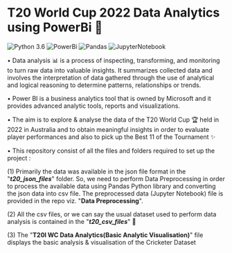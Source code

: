 
# T20 World Cup 2022 Data Analytics using PowerBi 🏏

![Python 3.6](https://img.shields.io/badge/Python-3.6-brightgreen.svg) ![PowerBi](https://img.shields.io/badge/Tool-PowerBi-magenta.svg) ![Pandas](https://img.shields.io/badge/Library-Pandas-yellow.svg) ![JupyterNotebook](https://img.shields.io/badge/Tool-JupyterNotebook-crimson.svg)

• Data analysis 📊 is a process of inspecting, transforming, and monitoring to turn raw data into valuable insights. It summarizes collected data and involves the 
  interpretation of data gathered through the use of analytical and logical reasoning to determine patterns, relationships or trends.

• Power BI is a business analytics tool that is owned by Microsoft and it provides advanced analytic tools, reports and visualizations.

• The aim is to explore & analyse the data of the T20 World Cup 🏆 held in 2022 in Australia and to obtain meaningful insights in order to evaluate player performances and also to pick up the Best 11 of the Tournament ✨



• This repository consist of all the files and folders required to set up the project :

   (1) Primarily the data was available in the json file format in the "___t20_json_files___" folder. So, we need to perform Data Preprocessing in order to process the available data using Pandas Python library and converting the json data into csv file. The preprocessed data (Jupyter Notebook) file is provided in the repo viz. "__Data Preprocessing__".
   
   (2) All the csv files, or we can say the usual dataset used to perform data analysis is contained in the "___t20_csv_files___" 📁

   (3) The "__T20I WC Data Analytics(Basic Analytic Visualisation)__" file displays the basic analysis & visualisation of the Cricketer Dataset   
